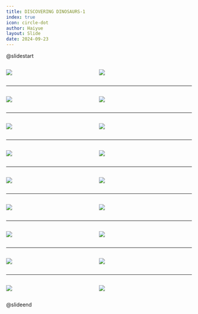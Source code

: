 ```yaml
---
title: DISCOVERING DINOSAURS-1
index: true
icon: circle-dot
author: Haiyue
layout: Slide
date: 2024-09-23
---
```

 
@slidestart

<div style="display:flex">
<div style="flex:1">

![](/reading/english/Level-L/DISCOVERING%20DINOSAURS-1/001.webp)
</div>
<div style="flex:1">

![](/reading/english/Level-L/DISCOVERING%20DINOSAURS-1/002.webp)
</div>
</div>

---

<div style="display:flex">
<div style="flex:1">

![](/reading/english/Level-L/DISCOVERING%20DINOSAURS-1/003.webp)
</div>
<div style="flex:1">

![](/reading/english/Level-L/DISCOVERING%20DINOSAURS-1/004.webp)
</div>
</div>

---

<div style="display:flex">
<div style="flex:1">

![](/reading/english/Level-L/DISCOVERING%20DINOSAURS-1/005.webp)
</div>
<div style="flex:1">

![](/reading/english/Level-L/DISCOVERING%20DINOSAURS-1/006.webp)
</div>
</div>

---

<div style="display:flex">
<div style="flex:1">

![](/reading/english/Level-L/DISCOVERING%20DINOSAURS-1/007.webp)
</div>
<div style="flex:1">

![](/reading/english/Level-L/DISCOVERING%20DINOSAURS-1/008.webp)
</div>
</div>

---

<div style="display:flex">
<div style="flex:1">

![](/reading/english/Level-L/DISCOVERING%20DINOSAURS-1/009.webp)
</div>
<div style="flex:1">

![](/reading/english/Level-L/DISCOVERING%20DINOSAURS-1/010.webp)
</div>
</div>

---

<div style="display:flex">
<div style="flex:1">

![](/reading/english/Level-L/DISCOVERING%20DINOSAURS-1/011.webp)
</div>
<div style="flex:1">

![](/reading/english/Level-L/DISCOVERING%20DINOSAURS-1/012.webp)
</div>
</div>

---

<div style="display:flex">
<div style="flex:1">

![](/reading/english/Level-L/DISCOVERING%20DINOSAURS-1/013.webp)
</div>
<div style="flex:1">

![](/reading/english/Level-L/DISCOVERING%20DINOSAURS-1/014.webp)
</div>
</div>

---

<div style="display:flex">
<div style="flex:1">

![](/reading/english/Level-L/DISCOVERING%20DINOSAURS-1/015.webp)
</div>
<div style="flex:1">

![](/reading/english/Level-L/DISCOVERING%20DINOSAURS-1/016.webp)
</div>
</div>

---

<div style="display:flex">
<div style="flex:1">

![](/reading/english/Level-L/DISCOVERING%20DINOSAURS-1/017.webp)
</div>
<div style="flex:1">

![](/reading/english/Level-L/DISCOVERING%20DINOSAURS-1/018.webp)
</div>
</div>

@slideend